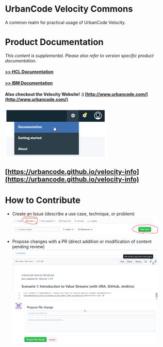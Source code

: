 # UrbanCode Velocity Commons

A common realm for practical usage of UrbanCode Velocity.

# Product Documentation

*This content is supplemental. Please also refer to version specific product documentation.*

#### [>> HCL Documentation](https://urbancode.hcldoc.com/)
#### [>> IBM Documentation](https://www.ibm.com/support/knowledgecenter/SSCKX6)
#### Also checkout the Velocity Website! :) [http://www.urbancode.com/](http://www.urbancode.com/)

![Documentation can be accessed in the upper right of Velocity](workbooks/general/docs.png)

## [https://urbancode.github.io/velocity-info](https://urbancode.github.io/velocity-info)
# How to Contribute

- Create an Issue (describe a use case, technique, or problem)
![](workbooks/general/contribute_issue.png)

- Propose changes with a PR (direct addition or modification of content pending review)
![](workbooks/general/contribute_pr_1.png)
![](workbooks/general/contribute_pr_2.png)
